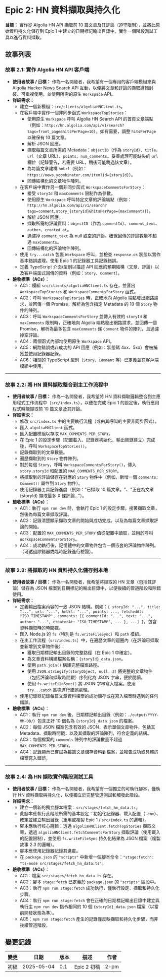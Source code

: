 # Epic 2: HN 資料擷取與持久化

**目標：** 實作從 Algolia HN API 擷取前 10 篇文章及其評論（遵守限制），並將此原始資料持久化儲存到 Epic 1 中建立的日期標記輸出目錄中。實作一個階段測試工具以進行資料擷取。

## 故事列表

### 故事 2.1: 實作 Algolia HN API 客戶端

- **使用者故事 / 目標：** 作為一名開發者，我希望有一個專用的客戶端模組來與 Algolia Hacker News Search API 互動，以便將文章和評論的擷取邏輯封裝、可重複使用，並使用所需的原生 `Workspace` API。
- **詳細需求：**
  - 建立一個新模組：`src/clients/algoliaHNClient.ts`。
  - 在客戶端中實作一個非同步函式 `WorkspaceTopStories`：
    - 使用原生 `Workspace` 呼叫 Algolia HN Search API 的首頁文章端點（例如：`http://hn.algolia.com/api/v1/search?tags=front_page&hitsPerPage=10`）。如有需要，調整 `hitsPerPage` 以確保有 10 篇文章。
    - 解析 JSON 回應。
    - 擷取每篇文章所需的 Metadata：`objectID`（作為 `storyId`）、`title`、`url`（文章 URL）、`points`、`num_comments`。妥善處理可能缺失的 `url` 欄位（記錄警告，若需要 URL，稍後可能跳過該文章）。
    - 為每篇文章建構 `hnUrl`（例如：`https://news.ycombinator.com/item?id={storyId}`）。
    - 回傳結構化的文章物件陣列。
  - 在客戶端中實作另一個非同步函式 `WorkspaceCommentsForStory`：
    - 接受 `storyId` 和 `maxComments` 限制作為參數。
    - 使用原生 `Workspace` 呼叫特定文章的評論端點（例如：`http://hn.algolia.com/api/v1/search?tags=comment,story_{storyId}&hitsPerPage={maxComments}`）。
    - 解析 JSON 回應。
    - 擷取所需的評論資料：`objectID`（作為 `commentId`）、`comment_text`、`author`、`created_at`。
    - 過濾掉 `comment_text` 為 null 或空的評論。確保回傳的評論數量不超過 `maxComments`。
    - 回傳結構化的評論物件陣列。
  - 使用 `try...catch` 包裹 `Workspace` 呼叫，並檢查 `response.ok` 狀態以實作基本錯誤處理。使用 Epic 1 的記錄器工具記錄錯誤。
  - 定義 TypeScript 介面/型別以描述 API 回應的預期結構（文章、評論）以及客戶端函式回傳的資料（例如：`Story`、`Comment`）。
- **驗收標準（ACs）：**
  - AC1：模組 `src/clients/algoliaHNClient.ts` 存在，並匯出 `WorkspaceTopStories` 和 `WorkspaceCommentsForStory` 函式。
  - AC2：呼叫 `WorkspaceTopStories` 時，正確地向 Algolia 端點發出網路請求，並回傳一個 Promise，解析為包含指定 Metadata 的 10 個 `Story` 物件的陣列。
  - AC3：呼叫 `WorkspaceCommentsForStory` 並傳入有效的 `storyId` 和 `maxComments` 限制時，正確地向 Algolia 端點發出網路請求，並回傳一個 Promise，解析為最多包含 `maxComments` 條 `Comment` 物件的陣列，且過濾掉空評論。
  - AC4：兩個函式內部均使用原生 `Workspace` API。
  - AC5：網路錯誤或非成功的 API 回應（例如：狀態碼 4xx、5xx）會被捕獲並使用記錄器記錄。
  - AC6：相關的 TypeScript 型別（`Story`、`Comment` 等）已定義並在客戶端模組中使用。

---

### 故事 2.2: 將 HN 資料擷取整合到主工作流程中

- **使用者故事 / 目標：** 作為一名開發者，我希望將 HN 資料擷取邏輯整合到主應用程式工作流程中（`src/index.ts`），以便在完成 Epic 1 的設定後，執行應用程式時能擷取前 10 篇文章及其評論。
- **詳細需求：**
  - 修改 `src/index.ts` 中的主要執行流程（或由其呼叫的主要非同步函式）。
  - 匯入 `algoliaHNClient` 函式。
  - 匯入配置模組以存取 `MAX_COMMENTS_PER_STORY`。
  - 在 Epic 1 的設定步驟（配置載入、記錄器初始化、輸出目錄建立）完成後，呼叫 `WorkspaceTopStories()`。
  - 記錄擷取到的文章數量。
  - 遍歷擷取到的 `Story` 物件陣列。
  - 對於每個 `Story`，呼叫 `WorkspaceCommentsForStory()`，傳入 `story.storyId` 和配置的 `MAX_COMMENTS_PER_STORY`。
  - 將擷取到的評論儲存在對應的 `Story` 物件中（例如，新增一個 `comments: Comment[]` 屬性到 `Story` 物件）。
  - 使用記錄器工具記錄進度（例如："已擷取 10 篇文章。"、"正在為文章 {storyId} 擷取最多 X 條評論..."）。
- **驗收標準（ACs）：**
  - AC1：執行 `npm run dev` 時，會執行 Epic 1 的設定步驟，接著擷取文章，然後為每篇文章擷取評論。
  - AC2：記錄清楚顯示擷取文章的開始與成功完成，以及為每篇文章擷取評論的開始。
  - AC3：配置的 `MAX_COMMENTS_PER_STORY` 值從配置中讀取，並用於呼叫 `WorkspaceCommentsForStory`。
  - AC4：成功執行後，記憶體中的文章物件包含一個嵌套的評論物件陣列。（可透過除錯器或臨時記錄進行驗證）。

---

### 故事 2.3: 將擷取的 HN 資料持久化儲存到本地

- **使用者故事 / 目標：** 作為一名開發者，我希望將擷取的 HN 文章（包括其評論）儲存為 JSON 檔案到日期標記的輸出目錄中，以便後續的管道階段和除錯使用。
- **詳細需求：**
  - 定義輸出檔案內容的一致 JSON 結構。例如：`{ storyId: "...", title: "...", url: "...", hnUrl: "...", points: ..., fetchedAt: "ISO_TIMESTAMP", comments: [{ commentId: "...", text: "...", author: "...", createdAt: "ISO_TIMESTAMP", ... }, ...] }`。包含資料擷取時的時間戳。
  - 匯入 Node.js 的 `fs`（特別是 `fs.writeFileSync`）和 `path` 模組。
  - 在主工作流程（`src/index.ts`）中，在遍歷文章的迴圈內（在評論已擷取並新增到文章物件後）：
    - 獲取日期標記輸出目錄的完整路徑（在 Epic 1 中確定）。
    - 為文章資料構建檔案名稱：`{storyId}_data.json`。
    - 使用 `path.join()` 構建完整檔案路徑。
    - 使用 `JSON.stringify(storyObject, null, 2)` 將完整的文章物件（包括評論和擷取時間戳）序列化為 JSON 字串，便於閱讀。
    - 使用 `fs.writeFileSync()` 將 JSON 字串寫入檔案。使用 `try...catch` 區塊進行錯誤處理。
  - 使用記錄器記錄每篇文章資料檔案的成功儲存或在寫入檔案時遇到的任何錯誤。
- **驗收標準（ACs）：**
  - AC1：執行 `npm run dev` 後，日期標記輸出目錄（例如：`./output/YYYY-MM-DD/`）包含正好 10 個名為 `{storyId}_data.json` 的檔案。
  - AC2：每個 JSON 檔案包含有效的 JSON，表示單個文章物件，包括其 Metadata、擷取時間戳，以及其擷取的評論陣列，符合定義的結構。
  - AC3：每個檔案的 `comments` 陣列中的評論數量不超過 `MAX_COMMENTS_PER_STORY`。
  - AC4：記錄顯示已嘗試為每篇文章儲存資料到檔案，並報告成功或具體的檔案寫入錯誤。

---

### 故事 2.4: 為 HN 擷取實作階段測試工具

- **使用者故事 / 目標：** 作為一名開發者，我希望有一個獨立的可執行腳本，僅執行 HN 資料擷取與持久化，以便獨立於完整管道測試和觸發此階段。
- **詳細需求：**
  - 建立一個新的獨立腳本檔案：`src/stages/fetch_hn_data.ts`。
  - 此腳本應執行此階段所需的基本設定：初始化記錄器、載入配置（`.env`）、確定並建立輸出目錄（重用或複製 Epic 1 / `src/index.ts` 的邏輯）。
  - 腳本應執行核心邏輯：透過 `algoliaHNClient.fetchTopStories` 擷取文章，透過 `algoliaHNClient.fetchCommentsForStory` 擷取評論（使用載入的配置限制），並使用 `fs.writeFileSync` 持久化結果為 JSON 檔案（複製故事 2.3 的邏輯）。
  - 腳本應使用記錄器記錄其進度。
  - 在 `package.json` 的 `"scripts"` 中新增一個腳本命令：`"stage:fetch": "ts-node src/stages/fetch_hn_data.ts"`。
- **驗收標準（ACs）：**
  - AC1：檔案 `src/stages/fetch_hn_data.ts` 存在。
  - AC2：腳本 `stage:fetch` 已定義於 `package.json` 的 `"scripts"` 區段中。
  - AC3：執行 `npm run stage:fetch` 成功執行，僅執行設定、擷取和持久化步驟。
  - AC4：執行 `npm run stage:fetch` 會在正確的日期標記輸出目錄中建立與執行主 `npm run dev` 指令相同的 10 個 `{storyId}_data.json` 檔案（以當前開發狀態為準）。
  - AC5：`npm run stage:fetch` 產生的記錄僅反映擷取和持久化步驟，而非後續管道階段。

## 變更記錄

| 變更 | 日期       | 版本 | 描述        | 作者 |
| ---- | ---------- | ---- | ----------- | ---- |
| 初稿 | 2025-05-04 | 0.1  | Epic 2 初稿 | 2-pm |
